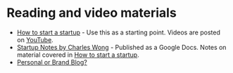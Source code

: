# Reading and video materials
- [How to start a startup][how-to-start-a-startup] - Use this as a starting point. Videos are posted on [YouTube][startup-youtube].
- [Startup Notes by Charles Wong][how-to-start-a-startup-notes] - Published as a Google Docs. Notes on material covered in [How to start a startup][how-to-start-a-startup].
- [Personal or Brand Blog?][personal-or-company-blog]


[//]: # (Used references)
[how-to-start-a-startup]: https://startupclass.samaltman.com/
[startup-youtube]: https://www.youtube.com/channel/UCxIJaCMEptJjxmmQgGFsnCg
[how-to-start-a-startup-notes]: https://docs.google.com/document/d/1wkJ6Ruh2IiR-caT-PS3n5Yt5VKcmIsVhuQwjgqK7030/preview
[personal-or-company-blog]: https://neilpatel.com/blog/create-company-personal-blog/
